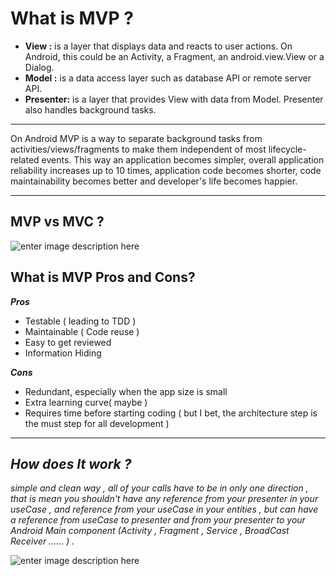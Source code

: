**What is MVP ?**
=============
 - **View :** is a layer that displays data and reacts to user actions. On
   Android, this could be an Activity, a Fragment, an android.view.View
   or a Dialog.
 - **Model :** is a data access layer such as database API or remote server API.
 - **Presenter:** is a layer that provides View with data from Model. Presenter also handles background tasks.


----------

On Android MVP is a way to separate background tasks from activities/views/fragments to make them independent of most lifecycle-related events. This way an application becomes simpler, overall application reliability increases up to 10 times, application code becomes shorter, code maintainability becomes better and developer's life becomes happier.


----------

**MVP vs MVC ?**
------------
![enter image description here](https://lh3.googleusercontent.com/-z-YMiy8M_c8/WFh1GtNsenI/AAAAAAAAHdk/GkpPq_Y3C6EMz2s0NVS9RHfUOOwQqh0_QCLcB/s0/Screen+Shot+2016-12-20+at+01.01.14.png "Screen Shot 2016-12-20 at 01.01.14.png")


**What is MVP Pros and Cons?**
--------------------------
***Pros***
 - Testable ( leading to TDD ) 
 - Maintainable ( Code reuse ) 
 - Easy to get reviewed 
 - Information Hiding

***Cons***
 - Redundant, especially when the app size is small
 - Extra learning curve( maybe )
 - Requires time before starting coding ( but I bet, the architecture
   step is the must step for all development )

-----------------------------------------------------------

***How does It work ?***
-----------------------------
*simple and clean way , all of your calls have to be in only one direction , that is mean you shouldn't have any reference from your presenter in your useCase , and reference from your useCase in your entities , but can have a reference from useCase to presenter and from your presenter to your Android Main component (Activity , Fragment , Service , BroadCast Receiver ...... ) .*

![enter image description here](https://lh3.googleusercontent.com/-2j5KgH7iCH4/WFhwfTovV4I/AAAAAAAAHdU/RHJs6oeqBjIoANU1wBBXy_QkH3kff85tgCLcB/s0/MVP.png "MVP.png")

